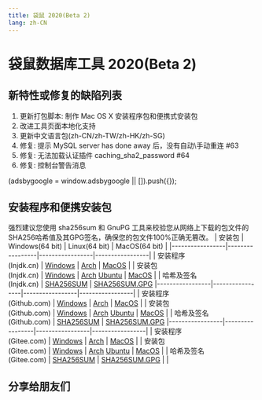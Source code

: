 ```yaml
---
title: 袋鼠 2020(Beta 2)
lang: zh-CN
---
```


# 袋鼠数据库工具 2020(Beta 2)

## 新特性或修复的缺陷列表
1. 更新打包脚本: 制作 Mac OS X 安装程序包和便携式安装包
2. 改进工具页面本地化支持
3. 更新中文语言包(zh-CN/zh-TW/zh-HK/zh-SG)
4. 修复: 提示 MySQL server has done away 后，没有自动\手动重连 #63
5. 修复: 无法加载认证插件 caching_sha2_password #64
6. 修复: 控制台警告消息

<div>
    <ins class="adsbygoogle"
        style="display:block; text-align:center;"
        data-ad-layout="in-article"
        data-ad-format="fluid"
        data-ad-client="ca-pub-3975819313740938"
        data-ad-slot="6760827895"></ins>
    <script2 type="text/javascript">
        (adsbygoogle = window.adsbygoogle || []).push({});
    </script2>
</div>


## 安装程序和便携安装包 <Badge text="链接已失效" type="warning"/>
强烈建议您使用 sha256sum 和 GnuPG 工具来校验您从网络上下载的包文件的SHA256哈希值及其GPG签名，确保您的包文件100%正确无篡改。
| 安装包          | Windows(64 bit) | Linux(64 bit)   | MacOS(64 bit)   |
|-----------------|-----------------|-----------------|-----------------|
| 安装程序<br/>(Injdk.cn) | [Windows](https://d4.injdk.cn/dbkangaroo//v0.99.2.200907/kangaroo-0.99.2.200907-AMD64.exe) | [Arch](https://d4.injdk.cn/dbkangaroo//v0.99.2.200907/kangaroo-0.99.2.200907-1-x86_64.pkg.tar.xz) | [MacOS](https://d4.injdk.cn/dbkangaroo//v0.99.2.200907/kangaroo-0.99.2.200907-macos.dmg) |
| 安装包<br/>(Injdk.cn)  | [Windows](https://d4.injdk.cn/dbkangaroo//v0.99.2.200907/kangaroo-0.99.2.200907-AMD64.7z) | [Arch](https://d4.injdk.cn/dbkangaroo//v0.99.2.200907/kangaroo-0.99.2.200907-arch.tar.gz) [Ubuntu](https://d4.injdk.cn/dbkangaroo//v0.99.2.200907/kangaroo-0.99.2.200907-ubuntu.tar.gz) | [MacOS](https://d4.injdk.cn/dbkangaroo//v0.99.2.200907/kangaroo-0.99.2.200907-macos.tar.gz) |
| 哈希及签名<br/>(Injdk.cn) | [SHA256SUM](https://d4.injdk.cn/dbkangaroo//v0.99.2.200907/kangaroo-0.99.2.200907.sha256sum) | [SHA256SUM.GPG](https://d4.injdk.cn/dbkangaroo//v0.99.2.200907/kangaroo-0.99.2.200907.sha256sum.asc)
|-----------------|-----------------|-----------------|-----------------|
| 安装程序<br/>(Github.com) | [Windows](https://github.com/dbkangaroo/kangaroo/releases/download/v0.99.2.200907/kangaroo-0.99.2.200907-AMD64.exe) | [Arch](https://github.com/dbkangaroo/kangaroo/releases/download/v0.99.2.200907/kangaroo-0.99.2.200907-1-x86_64.pkg.tar.xz) | [MacOS](https://github.com/dbkangaroo/kangaroo/releases/download/v0.99.2.200907/kangaroo-0.99.2.200907-macos.dmg) |
| 安装包<br/>(Github.com)  | [Windows](https://github.com/dbkangaroo/kangaroo/releases/download/v0.99.2.200907/kangaroo-0.99.2.200907-AMD64.7z) | [Arch](https://github.com/dbkangaroo/kangaroo/releases/download/v0.99.2.200907/kangaroo-0.99.2.200907-arch.tar.gz) [Ubuntu](https://github.com/dbkangaroo/kangaroo/releases/download/v0.99.2.200907/kangaroo-0.99.2.200907-ubuntu.tar.gz) | [MacOS](https://github.com/dbkangaroo/kangaroo/releases/download/v0.99.2.200907/kangaroo-0.99.2.200907-macos.tar.gz) |
| 哈希及签名<br/>(Github.com) | [SHA256SUM](https://github.com/dbkangaroo/kangaroo/releases/download/v0.99.2.200907/kangaroo-0.99.2.200907.sha256sum) | [SHA256SUM.GPG](https://github.com/dbkangaroo/kangaroo/releases/download/v0.99.2.200907/kangaroo-0.99.2.200907.sha256sum.asc)
|-----------------|-----------------|-----------------|-----------------|
| 安装程序<br/>(Gitee.com) | [Windows](https://gitee.com/dbkangaroo/kangaroo/attach_files/471659/download) | [Arch](https://gitee.com/dbkangaroo/kangaroo/attach_files/471654/download) | [MacOS](https://gitee.com/dbkangaroo/kangaroo/attach_files/471664/download) |
| 安装包<br/>(Gitee.com)  | [Windows](https://gitee.com/dbkangaroo/kangaroo/attach_files/471663/download) | [Arch](https://gitee.com/dbkangaroo/kangaroo/attach_files/471651/download) [Ubuntu](https://gitee.com/dbkangaroo/kangaroo/attach_files/471652/download) | [MacOS](https://gitee.com/dbkangaroo/kangaroo/attach_files/471666/download) |
| 哈希及签名<br/>(Gitee.com) | [SHA256SUM](https://gitee.com/dbkangaroo/kangaroo/attach_files/471660/download) | [SHA256SUM.GPG](https://gitee.com/dbkangaroo/kangaroo/attach_files/471662/download) | |

## 分享给朋友们
<social-share :networks="['qq', 'weibo', 'douban', 'facebook', 'twitter', 'telegram', 'line', 'skype', 'linkedin']" />